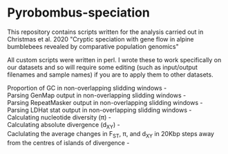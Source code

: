 # Pyrobombus-speciation
This repository contains scripts written for the analysis carried out in Christmas et al. 2020 "Cryptic speciation with gene flow in alpine bumblebees revealed by comparative population genomics"

All custom scripts were written in perl. I wrote these to work specifically on our datasets and so will require some editing (such as input/output filenames and sample names) if you are to apply them to other datasets.<br>

Proportion of GC in non-overlapping slidding windows - <br>
Parsing GenMap output in non-overlapping slidding windows - <br>
Parsing RepeatMasker output in non-overlapping slidding windows - <br>
Parsing LDHat stat output in non-overlapping slidding windows - <br>
Calculating nucleotide diversity (π) - <br>
Calculating absolute divergence (d<sub>XY</sub>) - <br>
Caclulating the average changes in F<sub>ST</sub>, π, and d<sub>XY</sub> in 20Kbp steps away from the centres of islands of divergence - <br>
